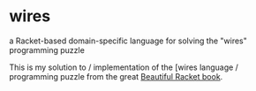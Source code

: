 wires
=====
a Racket-based domain-specific language for solving the "wires"
programming puzzle

This is my solution to / implementation of the [wires language /
programming puzzle from the great [Beautiful Racket
book](https://beautifulracket.com/wires/intro.html).
